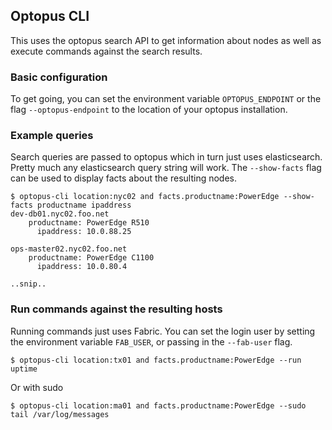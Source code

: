 ## Optopus CLI
This uses the optopus search API to get information about nodes as well as execute commands against the search results.

### Basic configuration
To get going, you can set the environment variable <code>OPTOPUS_ENDPOINT</code> or the flag <code>--optopus-endpoint</code> to the location of your optopus installation.

### Example queries
Search queries are passed to optopus which in turn just uses elasticsearch. Pretty much any elasticsearch query string will work. The <code>--show-facts</code> flag can be used to display facts about the resulting nodes.

    $ optopus-cli location:nyc02 and facts.productname:PowerEdge --show-facts productname ipaddress
    dev-db01.nyc02.foo.net
        productname: PowerEdge R510
          ipaddress: 10.0.88.25

    ops-master02.nyc02.foo.net
        productname: PowerEdge C1100
          ipaddress: 10.0.80.4

    ..snip..

### Run commands against the resulting hosts
Running commands just uses Fabric. You can set the login user by setting the environment variable <code>FAB_USER</code>, or passing in the <code>--fab-user</code> flag.

    $ optopus-cli location:tx01 and facts.productname:PowerEdge --run uptime

Or with sudo

    $ optopus-cli location:ma01 and facts.productname:PowerEdge --sudo tail /var/log/messages

